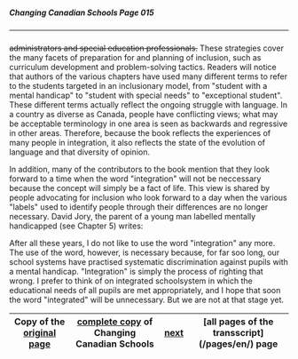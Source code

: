 ##### Changing Canadian Schools Page 015
***
### 
 ~~administrators and special education professionals.~~
These strategies cover the many facets of preparation for
and planning of inclusion, such as curriculum development
and problem-solving tactics.
Readers will notice that authors of the various chapters
have used many different terms to refer to the students
targeted in an inclusionary model, from "student with a
mental handicap" to "student with special needs" to
"exceptional student". These different terms actually reflect
the ongoing struggle with language. In a country as diverse
as Canada, people have conflicting views; what may be 
acceptable terminology in one area is seen as backwards and
regressive in other areas. Therefore, because the book reflects
the experiences of many people in integration, it also reflects
the state of the evolution of language and that diversity
of opinion.

In addition, many of the contributors to the book mention
that they look forward to a time when the word "integration"
will not be neccessary because the concept will simply be a
fact of life. This view is shared by people advocating for
inclusion who look forward to a day when the various "labels"
used to identify people through their differences are no
longer necessary. David Jory, the parent of a young man
labelled mentally handicapped (see Chapter 5) writes:

After all these years, I do not like to use the word
"integration" any more. The use of the word, however, is
necessary because, for far soo long, our school systems
have practised systematic discrimination against pupils with
a mental handicap. "Integration" is simply the process of
righting that wrong. I prefer to think of on integrated
schoolsystem in which the educational needs of all pupils
are met appropriately, and I hope that soon the word
"integrated" will be unnecessary. But we are not at that
stage yet.

Copy of the [original page](/copies-from-original/CCS015.png)|[complete copy](/copies-from-original/BestCopy_Changing_Canadian_Schools_Perspectives_on_Disability_and_Inclusion.pdf) of Changing Canadian Schools|[next](Changing_Canadian_Schools-016)|[all pages of the transscript] (/pages/en/) page
---|---|---|---